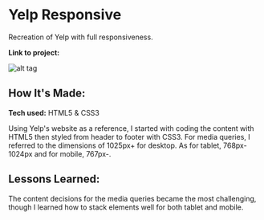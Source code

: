 # Yelp Responsive
Recreation of Yelp with full responsiveness.

**Link to project:**

![alt tag](yelp-ss.png)

## How It's Made:

**Tech used:** HTML5 & CSS3

Using Yelp's website as a reference, I started with coding the content with HTML5 then styled from header to footer with CSS3. For media queries, I referred to the dimensions of 1025px+ for desktop. As for tablet, 768px-1024px and for mobile, 767px-.

## Lessons Learned:

The content decisions for the media queries became the most challenging, though I learned how to stack elements well for both tablet and mobile.
